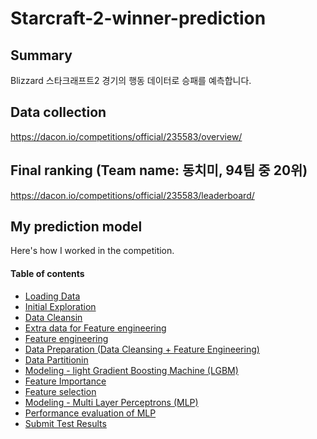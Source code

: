 # Starcraft-2-winner-prediction

## Summary
Blizzard 스타크래프트2 경기의 행동 데이터로 승패를 예측합니다.

## Data collection
https://dacon.io/competitions/official/235583/overview/

## Final ranking (Team name: 동치미, 94팀 중 20위)
https://dacon.io/competitions/official/235583/leaderboard/

## My prediction model

Here's how I worked in the competition.

#### Table of contents
* [Loading Data](#1) 
* [Initial Exploration](#2) 
* [Data Cleansin](#3) 
* [Extra data for Feature engineering](#4) 
* [Feature engineering](#5) 
* [Data Preparation (Data Cleansing + Feature Engineering)](#6)
* [Data Partitionin](#7)
* [Modeling - light Gradient Boosting Machine (LGBM)](#8)
* [Feature Importance](#9)
* [Feature selection](#10)
* [Modeling - Multi Layer Perceptrons (MLP)](#11)
* [Performance evaluation of MLP](#12)
* [Submit Test Results](#13)

